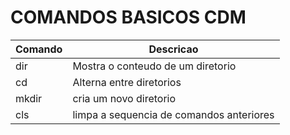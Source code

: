 # COMANDOS BASICOS CDM

|Comando | Descricao |
| - | - |
|dir| Mostra o conteudo de um diretorio|
|cd| Alterna entre diretorios|
|mkdir| cria um novo diretorio|
|cls| limpa a sequencia de comandos anteriores|
